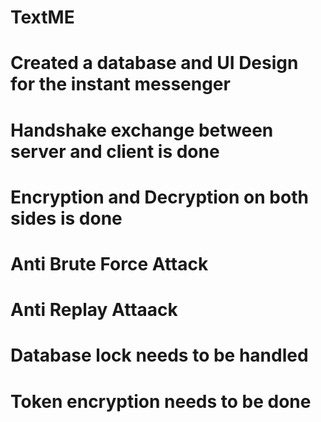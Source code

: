# TextME
# Created a database and UI Design for the instant messenger
# Handshake exchange between server and client is done
# Encryption and Decryption on both sides is done
# Anti Brute Force Attack
# Anti Replay Attaack
# Database lock needs to be handled
# Token encryption needs to be done
